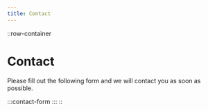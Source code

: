 ```yaml
---
title: Contact
---
```


::row-container
# Contact

Please fill out the following form and we will contact you as soon as possible.

  :::contact-form
  :::
::
